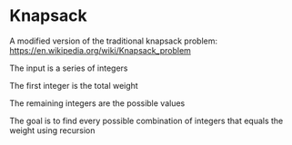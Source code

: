 # Knapsack

A modified version of the traditional knapsack problem: https://en.wikipedia.org/wiki/Knapsack_problem

The input is a series of integers

The first integer is the total weight

The remaining integers are the possible values

The goal is to find every possible combination of integers that equals the weight using recursion
